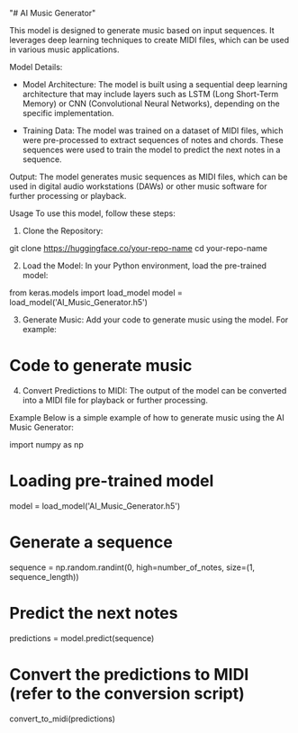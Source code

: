 "# AI Music Generator" 

This model is designed to generate music based on input sequences. It leverages deep learning techniques to create MIDI files, which can be used in various music applications.

Model Details:

* Model Architecture: The model is built using a sequential deep learning architecture that may include layers such as LSTM (Long Short-Term Memory) or CNN (Convolutional Neural Networks), depending on the specific implementation.

* Training Data: The model was trained on a dataset of MIDI files, which were pre-processed to extract sequences of notes and chords. These sequences were used to train the model to predict the next notes in a sequence.

Output: The model generates music sequences as MIDI files, which can be used in digital audio workstations (DAWs) or other music software for further processing or playback.

Usage
To use this model, follow these steps:

1. Clone the Repository:

git clone https://huggingface.co/your-repo-name
cd your-repo-name

2. Load the Model:
In your Python environment, load the pre-trained model:

from keras.models import load_model
model = load_model('AI_Music_Generator.h5')

3. Generate Music:
Add your code to generate music using the model. For example:
# Code to generate music

4. Convert Predictions to MIDI:
The output of the model can be converted into a MIDI file for playback or further processing.

Example
Below is a simple example of how to generate music using the AI Music Generator:

import numpy as np

# Loading pre-trained model
model = load_model('AI_Music_Generator.h5')

# Generate a sequence
sequence = np.random.randint(0, high=number_of_notes, size=(1, sequence_length))

# Predict the next notes
predictions = model.predict(sequence)

# Convert the predictions to MIDI (refer to the conversion script)
convert_to_midi(predictions)
